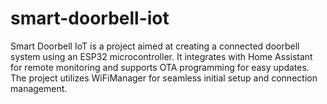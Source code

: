 # smart-doorbell-iot
Smart Doorbell IoT is a project aimed at creating a connected doorbell system using an ESP32 microcontroller. It integrates with Home Assistant for remote monitoring and supports OTA programming for easy updates. The project utilizes WiFiManager for seamless initial setup and connection management.
